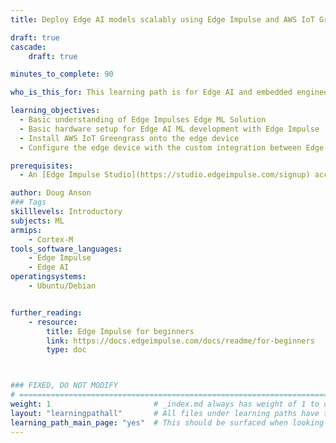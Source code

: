 ```yaml
---
title: Deploy Edge AI models scalably using Edge Impulse and AWS IoT Greengrass

draft: true
cascade:
    draft: true

minutes_to_complete: 90

who_is_this_for: This learning path is for Edge AI and embedded engineers who need to scalably deploy crafted ML for the Edge to thousands of edge devices. 

learning_objectives:
  - Basic understanding of Edge Impulses Edge ML Solution
  - Basic hardware setup for Edge AI ML development with Edge Impulse
  - Install AWS IoT Greengrass onto the edge device
  - Configure the edge device with the custom integration between Edge Implulse and AWS IoT Greengrass

prerequisites:
  - An [Edge Impulse Studio](https://studio.edgeimpulse.com/signup) account (workshop will walk through this).

author: Doug Anson
### Tags
skilllevels: Introductory
subjects: ML
armips:
    - Cortex-M
tools_software_languages:
    - Edge Impulse
    - Edge AI
operatingsystems:
    - Ubuntu/Debian


further_reading:
    - resource:
        title: Edge Impulse for beginners
        link: https://docs.edgeimpulse.com/docs/readme/for-beginners
        type: doc



### FIXED, DO NOT MODIFY
# ================================================================================
weight: 1                       # _index.md always has weight of 1 to order correctly
layout: "learningpathall"       # All files under learning paths have this same wrapper
learning_path_main_page: "yes"  # This should be surfaced when looking for related content. Only set for _index.md of learning path content.
---
```

